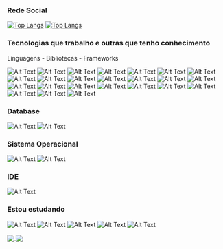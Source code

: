 ### Rede Social
[![Top Langs](https://img.shields.io/badge/LinkedIn-0077B5?style=for-the-badge&logo=linkedin&logoColor=white)](https://br.linkedin.com/in/vulquimar-silva-0aab36119)
[![Top Langs](https://img.shields.io/badge/GitHub-100000?style=for-the-badge&logo=github&logoColor=white)](https://github.com/Vulquimar-Silva)


###                                  Tecnologias que trabalho e outras que tenho conhecimento

Linguagens - Bibliotecas - Frameworks

![Alt Text](https://img.shields.io/badge/HTML5-E34F26?style=for-the-badge&logo=html5&logoColor=white)
![Alt Text](https://img.shields.io/badge/CSS3-1572B6?style=for-the-badge&logo=css3&logoColor=white)
![Alt Text](https://img.shields.io/badge/Sass-CC6699?style=for-the-badge&logo=sass&logoColor=white)
![Alt Text](https://img.shields.io/badge/JavaScript-F7DF1E?style=for-the-badge&logo=javascript&logoColor=black)
![Alt Text](https://img.shields.io/badge/TypeScript-007ACC?style=for-the-badge&logo=typescript&logoColor=white)
![Alt Text](https://img.shields.io/badge/Node.js-43853D?style=for-the-badge&logo=node-dot-js&logoColor=white)
![Alt Text](https://img.shields.io/badge/Electron-2B2E3A?style=for-the-badge&logo=electron&logoColor=9FEAF9)
![Alt Text](https://img.shields.io/badge/React-20232A?style=for-the-badge&logo=react&logoColor=61DAFB)
![Alt Text](https://img.shields.io/badge/next.js-000000?style=for-the-badge&logo=nextdotjs&logoColor=white)
![Alt Text](https://img.shields.io/badge/Angular-DD0031?style=for-the-badge&logo=angular&logoColor=white)
![Alt Text](https://img.shields.io/badge/Postman-FF6C37?style=for-the-badge&logo=Postman&logoColor=white)
![Alt Text](https://img.shields.io/badge/PowerShell-5391FE?style=for-the-badge&logo=PowerShell&logoColor=white) 
![Alt Text](https://img.shields.io/badge/GitLab-330F63?style=for-the-badge&logo=gitlab&logoColor=white) 
![Alt Text](https://img.shields.io/badge/GitHub-100000?style=for-the-badge&logo=github&logoColor=white)
![Alt Text](https://img.shields.io/badge/Elastic_Search-005571?style=for-the-badge&logo=elasticsearch&logoColor=white)
![Alt Text](https://img.shields.io/badge/Amazon_AWS-232F3E?style=for-the-badge&logo=amazon-aws&logoColor=white)
![Alt Text](https://img.shields.io/badge/Insomnia-5849be?style=for-the-badge&logo=Insomnia&logoColor=white)
![Alt Text](https://img.shields.io/badge/jQuery-0769AD?style=for-the-badge&logo=jquery&logoColor=white)
![Alt Text](https://img.shields.io/badge/Material--UI-0081CB?style=for-the-badge&logo=material-ui&logoColor=white)
![Alt Text](https://img.shields.io/badge/Chakra--UI-319795?style=for-the-badge&logo=chakra-ui&logoColor=white)
![Alt Text](https://img.shields.io/badge/styled--components-DB7093?style=for-the-badge&logo=styled-components&logoColor=white)
![Alt Text](https://img.shields.io/badge/Bootstrap-563D7C?style=for-the-badge&logo=bootstrap&logoColor=white)
![Alt Text](https://img.shields.io/badge/Yarn-2C8EBB?style=for-the-badge&logo=yarn&logoColor=white)
![Alt Text](https://img.shields.io/badge/npm-CB3837?style=for-the-badge&logo=npm&logoColor=white)



### Database  
![Alt Text](https://img.shields.io/badge/PostgreSQL-316192?style=for-the-badge&logo=postgresql&logoColor=white) 
![Alt Text](https://img.shields.io/badge/MongoDB-4EA94B?style=for-the-badge&logo=mongodb&logoColor=white) 

### Sistema Operacional
![Alt Text](https://img.shields.io/badge/Linux-ff8c00?style=for-the-badge&logo=linux&logoColor=black)
![Alt Text](https://img.shields.io/badge/Windows-0078D6?style=for-the-badge&logo=windows&logoColor=white)

### IDE
![Alt Text](https://img.shields.io/badge/Visual_Studio_Code-0078D4?style=for-the-badge&logo=visual%20studio%20code&logoColor=white)

### Estou estudando
![Alt Text](https://img.shields.io/badge/Python-3776AB?style=for-the-badge&logo=python&logoColor=white)
![Alt Text](https://img.shields.io/badge/Docker-2CA5E0?style=for-the-badge&logo=docker&logoColor=white)
![Alt Text](https://img.shields.io/badge/Amazon_AWS-232F3E?style=for-the-badge&logo=amazon-aws&logoColor=white)
![Alt Text](https://img.shields.io/badge/React_Native-20232A?style=for-the-badge&logo=react&logoColor=61DAFB)
![Alt Text](https://img.shields.io/badge/Tailwind_CSS-38B2AC?style=for-the-badge&logo=tailwind-css&logoColor=white)

<a href="https://github.com/anuraghazra/github-readme-stats">
  <img align="center" src="https://github-readme-stats.vercel.app/api/top-langs/?username=Vulquimar-Silva&langs_count=8" />
</a>

<a href="https://github.com/Vulquimar-Silva/github-readme-stats">
  <img align="center" src="https://github-readme-stats.vercel.app/api?username=Vulquimar-Silva" />
</a>

